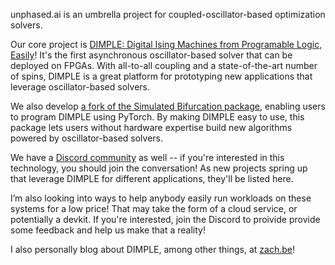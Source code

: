 unphased.ai is an umbrella project for coupled-oscillator-based optimization solvers.

Our core project is [DIMPLE: Digital Ising Machines from Programable Logic, Easily](https://github.com/zbelateche/digial-ising)! It's the first asynchronous oscillator-based solver that can be deployed on FPGAs. With all-to-all coupling and a state-of-the-art number of spins, DIMPLE is a great platform for prototyping new applications that leverage oscillator-based solvers.

We also develop [a fork of the Simulated Bifurcation package](https://github.com/zbelateche/simulated-bifurcation-ising/tree/main), enabling users to program DIMPLE using PyTorch. By making DIMPLE easy to use, this package lets users without hardware expertise build new algorithms powered by oscillator-based solvers.

We have a [Discord community](https://discord.gg/bkjgP5CY4G) as well -- if you're interested in this technology, you should join the conversation! As new projects spring up that leverage DIMPLE for different applications, they'll be listed here. 

I’m also looking into ways to help anybody easily run workloads on these systems for a low price! That may take the form of a cloud service, or potentially a devkit. If you're interested, join the Discord to proivide provide some feedback and help us make that a reality!

I also personally blog about DIMPLE, among other things, at [zach.be](https://www.zach.be)!
